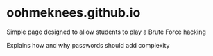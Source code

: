 # oohmeknees.github.io
Simple page designed to allow students to play a Brute Force hacking

Explains how and why passwords should add complexity
